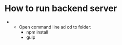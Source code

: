 # How to run backend server
  - * Open command line ad cd to folder:
      + npm install 
      + gulp